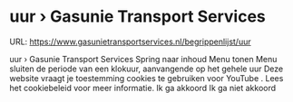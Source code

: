 # uur › Gasunie Transport Services

URL: https://www.gasunietransportservices.nl/begrippenlijst/uur

uur › Gasunie Transport Services
Spring naar inhoud
Menu tonen
Menu sluiten
de periode van een klokuur, aanvangende op het gehele uur
Deze website vraagt je toestemming cookies te gebruiken voor
YouTube
. Lees het
cookiebeleid
voor meer informatie.
Ik ga akkoord
Ik ga niet akkoord